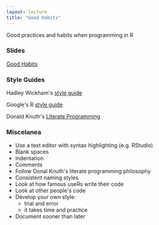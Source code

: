 ```yaml
---
layout: lecture
title: "Good Habits"
---
```


<p class="message">
  Good practices and habits when programming in R
</p>

### Slides

<a href="https://github.com/ucb-stat133/stat133-fall-2016/blob/master/notes/16-good-habits/16-good-habits.pdf" target="_blank">Good Habits</a>


### Style Guides

Hadley Wickham's <a href="http://adv-r.had.co.nz/Style.html" target="_blank">style guide</a>

Google's R <a href="https://google.github.io/styleguide/Rguide.xml" target="_blank">style guide</a>


Donald Knuth's <a href="http://www.literateprogramming.com/" target="_blank">Literate Programming</a>


### Miscelanea

- Use a text editor with syntax highlighting (e.g. RStudio)
- Blank spaces
- Indentation
- Comments
- Follow Donal Knuth's literate programming philosophy
- Consistent naming styles
- Look at how famous useRs write their code
- Look at other people's code
- Develop your own style:
    + trial and error
    + it takes time and practice
- Document sooner than later

